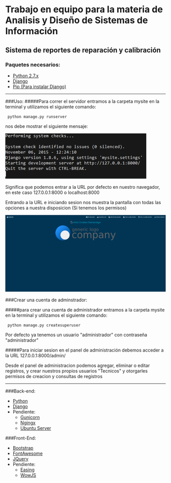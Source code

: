 # Trabajo en equipo para la materia de Analisis y Diseño de Sistemas de Información
## Sistema de reportes de reparación y calibración 
### Paquetes necesarios: 


 * [Python 2.7.x][1]
 * [Django][2]
 * [Pip (Para instalar Django)][3]

**********

###Uso:
#####Para correr el servidor entramos a la carpeta mysite en la terminal y utilizamos el siguiente comando:

```
 python manage.py runserver

```

nos debe mostrar el siguiente mensaje:

![Terminal](readmeimgs/terminal.png)

Significa que podemos entrar a la URL por defecto en nuestro navegador, en este caso 127.0.0.1:8000 o localhost:8000


Entrando a la URL e iniciando sesion nos muestra la pantalla con todas las opciones a nuestra disposicion (Si tenemos los permisos)

![Index](readmeimgs/index.png)

###Crear una cuenta de adminstrador:

#####para crear una cuenta de administrador entramos a la carpeta mysite en la terminal y utilizamos el siguiente comando:

```
 python manage.py createsuperuser

```

Por defecto ya tenemos un usuario "administrador" con contraseña "administrador"

#####Para iniciar sesion en el panel de administración debemos acceder a la URL 127.0.0.1:8000/admin/

Desde el panel de administracion podemos agregar, eliminar o editar registros, y crear nuestros propios usuarios "Tecnicos" y otorgarles permisos de creacion y consultas de registros

***********

###Back-end:

 * [Python][12]
 * [Django][13]
 * Pendiente:
	 + [Gunicorn][9]
	 + [Ngingx][10]
	 + [Ubuntu Server][11] 

###Front-End:

 * [Bootstrap][4]
 * [FontAwesome][5]
 * [JQuery][6]
 * Pendiente:
 	+ [Easing][7]
 	+ [WowJS][8]


[1]: https://www.python.org/downloads/
[2]: https://docs.djangoproject.com/en/1.8/topics/install/#installing-official-release
[3]: https://pip.pypa.io/en/latest/installing/#install-pip
[4]: http://getbootstrap.com/
[5]: https://fortawesome.github.io/Font-Awesome/
[6]: https://jquery.com/
[7]: https://jqueryui.com/easing/
[8]: http://mynameismatthieu.com/WOW/
[9]: http://gunicorn.org/
[10]: http://nginx.org/
[11]: http://www.ubuntu.com/download/server
[12]: https://www.python.org/
[13]: https://www.djangoproject.com/